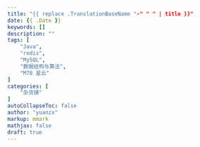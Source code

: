 ```yaml
---
title: "{{ replace .TranslationBaseName "-" " " | title }}"
date: {{ .Date }}
keywords: []
description: ""
tags: [
    "Java",
    "redis",
    "MySQL",
    "数据结构与算法",
    "M78 星云"
]
categories: [
    "杂货铺"
]
autoCollapseToc: false
author: "yuanzx"
markup: mmark
mathjax: false
draft: true
---
```


